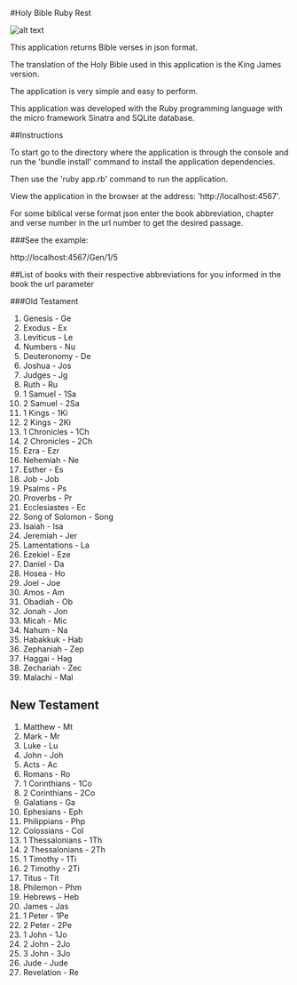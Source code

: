 #Holy Bible Ruby Rest

![alt text](http://cfdb.owmconsulting.netdna-cdn.com/wp-content/uploads/2013/01/Holy-Bible.jpg "Holy Bible")

This application returns Bible verses in json format.

The translation of the Holy Bible used in this application is the King James version.

The application is very simple and easy to perform.

This application was developed with the Ruby programming language with the micro framework Sinatra and SQLite database.

##Instructions

To start go to the directory where the application is through the console and run the 'bundle install' command to install the application dependencies.

Then use the 'ruby app.rb' command to run the application.

View the application in the browser at the address: 'http://localhost:4567'.

For some biblical verse format json enter the book abbreviation, chapter and verse number in the url number to get the desired passage.

###See the example:

http://localhost:4567/Gen/1/5

##List of books with their respective abbreviations for you informed in the book the url parameter

###Old Testament

1. Genesis - Ge
2. Exodus - Ex
3. Leviticus - Le
4. Numbers - Nu
5. Deuteronomy - De
6. Joshua - Jos
7. Judges - Jg
8. Ruth - Ru
9. 1 Samuel - 1Sa
10. 2 Samuel - 2Sa
11. 1 Kings - 1Ki
12. 2 Kings - 2Ki
13. 1 Chronicles - 1Ch
14. 2 Chronicles - 2Ch
15. Ezra - Ezr
16. Nehemiah - Ne
17. Esther - Es
18. Job - Job
19. Psalms - Ps
20. Proverbs - Pr
21. Ecclesiastes - Ec
22. Song of Solomon - Song
23. Isaiah - Isa
24. Jeremiah - Jer
25. Lamentations - La
26. Ezekiel - Eze
27. Daniel - Da
28. Hosea - Ho
29. Joel - Joe
30. Amos - Am
31. Obadiah - Ob
32. Jonah - Jon
33. Micah - Mic
34. Nahum - Na
35. Habakkuk - Hab
36. Zephaniah - Zep
37. Haggai - Hag
38. Zechariah - Zec
39. Malachi - Mal

## New Testament

1. Matthew - Mt
2. Mark - Mr
3. Luke - Lu
4. John - Joh
5. Acts - Ac
6. Romans - Ro
7. 1 Corinthians - 1Co
8. 2 Corinthians - 2Co
9. Galatians - Ga
10. Ephesians - Eph
11. Philippians - Php
12. Colossians - Col
13. 1 Thessalonians - 1Th
14. 2 Thessalonians - 2Th
15. 1 Timothy - 1Ti
16. 2 Timothy - 2Ti
17. Titus - Tit
18. Philemon - Phm
19. Hebrews - Heb
20. James - Jas
21. 1 Peter - 1Pe
22. 2 Peter - 2Pe
23. 1 John - 1Jo
24. 2 John - 2Jo
25. 3 John - 3Jo
26. Jude - Jude
27. Revelation - Re
